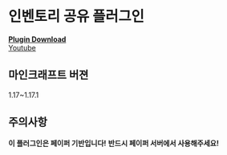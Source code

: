 # 인벤토리 공유 플러그인

[**Plugin Download**](https://github.com/the-sugar-tree/InventoryShare/releases/download/1.1/InventoryShare-1.1.jar)  
[Youtube](https://www.youtube.com/channel/UCtqLK2FrJI9BNB0BI8-sWHA)

## 마인크래프트 버젼
1.17~1.17.1

## 주의사항
**이 플러그인은 페이퍼 기반입니다!**
**반드시 페이퍼 서버에서 사용해주세요!**

